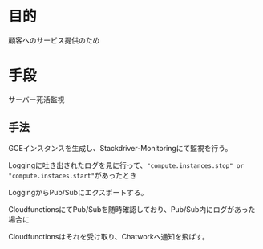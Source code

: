# 目的

顧客へのサービス提供のため

# 手段

サーバー死活監視

## 手法

GCEインスタンスを生成し、Stackdriver-Monitoringにて監視を行う。

Loggingに吐き出されたログを見に行って、`"compute.instances.stop" or "compute.instaces.start"`があったとき

LoggingからPub/Subにエクスポートする。

CloudfunctionsにてPub/Subを随時確認しており、Pub/Sub内にログがあった場合に

Cloudfunctionsはそれを受け取り、Chatworkへ通知を飛ばす。